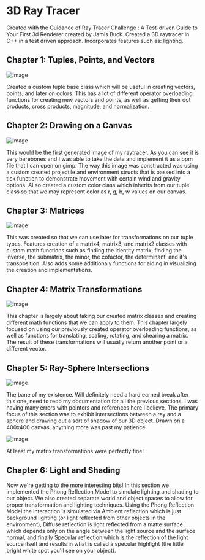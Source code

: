 # 3D Ray Tracer
Created with the Guidance of Ray Tracer Challenge : A Test-driven Guide to Your First 3d Renderer created by Jamis Buck. Created a 3D raytracer in C++ in a test driven approach. Incorporates features such as: lighting.
## Chapter 1: Tuples, Points, and Vectors

![image](https://github.com/user-attachments/assets/e3f841d1-cf96-4f45-93a7-8d1a8d7e29de)

Created a custom tuple base class which will be useful in creating vectors, points, and later on colors. This has a lot of different operator overloading functions for creating new vectors and points, as  well as getting their dot products, cross products, magnitude, and normalization.

## Chapter 2: Drawing on a Canvas

![image](https://github.com/user-attachments/assets/a9834704-d692-422d-88a5-3d990a44d4a6)

This would be the first generated image of my raytracer. As you can see it is very barebones and I was able to take the data and implement it as a ppm file that I can open on gimp. The way this image was constructed was using a custom created projectile and environment structs that is passed into a tick function to demonstrate movement with certain wind and gravity options. ALso created a custom color class which inherits from our tuple class so that we may represent color as r, g, b, w values on our canvas.

## Chapter 3: Matrices

![image](https://github.com/user-attachments/assets/bbc57dac-a821-4fb3-a731-d18856fabec1)

This was created so that we can use later for transformations on our tuple types. Features creation of a matrix4, matrix3, and matrix2 classes with custom math functions such as finding the identity matrix, finding the inverse, the submatrix, the minor, the cofactor, the determinant, and it's transposition. Also adds some additionaly functions for aiding in visualizing the creation and implementations.

## Chapter 4: Matrix Transformations

![image](https://github.com/user-attachments/assets/70e51873-ea0a-4252-bdea-98b60c9e7e2a)

This chapter is largely about taking our created matrix classes and creating different math functions that we can apply to them. This chapter largely focused on using our previously created operator overloading functions, as well as functions for translating, scaling, rotating, and shearing a matrix. The result of these transformations will usually return another point or a different vector.

## Chapter 5: Ray-Sphere Intersections

![image](https://github.com/user-attachments/assets/3c5eddd1-37ab-48fc-8255-440e258802f8)

The bane of my existence. Will definitely need a hard earned break after this one, need to redo my documentation for all the previous sections. I was having many errors with pointers and references here I believe. The primary focus of this section was to exhibit intersections between a ray and a sphere and drawing out a sort of shadow of our 3D object. Drawn on a 400x400 canvas, anything more was past my patience.

![image](https://github.com/user-attachments/assets/bcb1f6d3-c331-4da9-8e44-c460f4174be8)

At least my matrix transformations were perfectly fine!

## Chapter 6: Light and Shading



Now we're getting to the more interesting bits! In this section we implemented the Phong Reflection Model to simulate lighting and shading to our object. We also created separate world and object spaces to allow for proper transformation and lighting techniques. Using the Phong Reflection Model the interaction is simulated via Ambient reflection which is just background lighting (or light reflected from other objects in the environment), Diffuse reflection is light reflected from a matte surface which depends only on the angle between the light source and the surface normal, and finally Specular reflection which is the reflection of the light source itself and results in what is called a specular highlight (the little bright white spot you'll see on your object).
